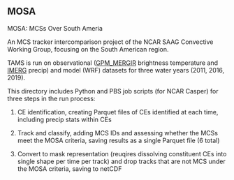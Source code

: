 ## MOSA

MOSA: MCSs Over South Ameria

An MCS tracker intercomparison project of the NCAR SAAG Convective Working Group, focusing on the South American region.

TAMS is run on observational ([GPM_MERGIR](https://disc.gsfc.nasa.gov/datasets/GPM_MERGIR_1/summary) brightness temperature and [IMERG](https://gpm.nasa.gov/data/imerg) precip) and model (WRF) datasets for three water years (2011, 2016, 2019).

This directory includes Python and PBS job scripts (for NCAR Casper) for three steps in the run process:

1. CE identification, creating Parquet files of CEs identified at each time, including precip stats within CEs

2. Track and classify, adding MCS IDs and assessing whether the MCSs meet the MOSA criteria, saving results as a single Parquet file (6 total)

3. Convert to mask representation (reuqires dissolving constituent CEs into single shape per time per track) and drop tracks that are not MCS under the MOSA criteria, saving to netCDF
